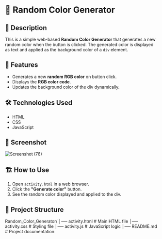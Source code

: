 # 🎨 Random Color Generator  

## 📖 Description  
This is a simple web-based **Random Color Generator** that generates a new random color when the button is clicked. The generated color is displayed as text and applied as the background color of a `div` element.  

## 🚀 Features  
- Generates a new **random RGB color** on button click.  
- Displays the **RGB color code**.  
- Updates the background color of the div dynamically.  

## 🛠️ Technologies Used  
- HTML  
- CSS  
- JavaScript  

## 📸 Screenshot  
 ![Screenshot (76)](https://github.com/user-attachments/assets/6ab326fc-9cda-4b28-b13b-69d22525e414)


## 🏗️ How to Use  
1. Open `activity.html` in a web browser.  
2. Click the **"Generate color"** button.  
3. See the random color displayed and applied to the div.  

## 📂 Project Structure  
Random_Color_Generator/ │── activity.html # Main HTML file
│── activity.css # Styling file
│── activity.js # JavaScript logic
│── README.md # Project documentation
